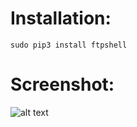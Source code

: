 # Installation:
` sudo pip3 install ftpshell
`
# Screenshot:
![alt text](https://github.com/amirnasri/ftpshell/blob/master/docs/Screenshot.png)


